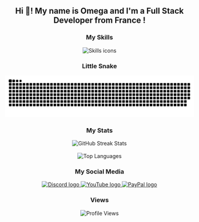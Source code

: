 <h2 align="center">Hi 👋! My name is Omega and I'm a Full Stack Developer from France !</h2>

###

<div align="center">
  <h3>My Skills</h3>
  <img src="https://skillicons.dev/icons?i=html,css,js,php,cs,py,ts,bash,react,tailwind,vite,bootstrap,symfony,dotnet,nodejs,git,github,vscode,visualstudio,discord,obsidian,phpstorm,npm,apple,debian,kali,windows,mongodb,aws,mysql&theme=dark" alt="Skills icons">
</div>

<div align="center">
  <h3>Little Snake</h3>
<picture>
  <source media="(prefers-color-scheme: dark)" srcset="https://raw.githubusercontent.com/platane/platane/output/github-contribution-grid-snake-dark.svg">
  <source media="(prefers-color-scheme: light)" srcset="https://raw.githubusercontent.com/platane/platane/output/github-contribution-grid-snake.svg">
  <img alt="github contribution grid snake animation" src="https://raw.githubusercontent.com/platane/platane/output/github-contribution-grid-snake.svg">
</picture>  
</div>

<div align="center">
  <h3>My Stats</h3>
  <img src="https://github-readme-streak-stats.herokuapp.com/?user=OmegazonCMoi&theme=dark&hide_border=false" alt="GitHub Streak Stats">
  <br /><br />
  <img src="https://github-readme-stats.vercel.app/api/top-langs/?username=OmegazonCMoi&theme=dark&hide_border=false&include_all_commits=false&count_private=false&layout=compact" alt="Top Languages">
</div>

<div align="center">
  <h3>My Social Media</h3>
  <a href="https://discordapp.com/users/1122447426570174555" target="_blank">
    <img src="https://raw.githubusercontent.com/maurodesouza/profile-readme-generator/master/src/assets/icons/social/discord/default.svg" width="52" height="40" alt="Discord logo">
  </a>
  <a href="https://www.youtube.com/channel/UCPzzyi99_8D0uUcHXRwE5Lg" target="_blank">
    <img src="https://raw.githubusercontent.com/maurodesouza/profile-readme-generator/master/src/assets/icons/social/youtube/default.svg" width="52" height="40" alt="YouTube logo">
  </a>
  <a href="https://paypal.me/FabianTreck?country.x=FR&locale.x=fr_FR" target="_blank">
    <img src="https://raw.githubusercontent.com/maurodesouza/profile-readme-generator/master/src/assets/icons/social/paypal/default.svg" width="52" height="40" alt="PayPal logo">
  </a>
</div>

<div align="center">
  <h3>Views</h3>
  <img src="https://profile-counter.glitch.me/OmegazonCMoi/count.svg?" alt="Profile Views">
</div>

